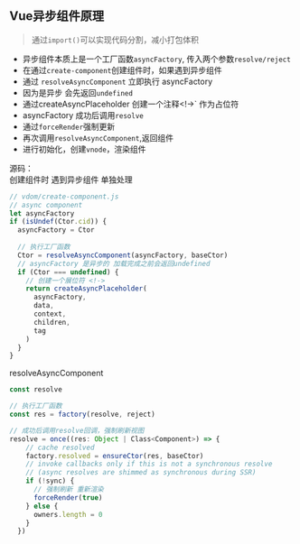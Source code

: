  ## Vue异步组件原理
 
 > 通过`import()`可以实现代码分割，减小打包体积
 - 异步组件本质上是一个工厂函数`asyncFactory`, 传入两个参数`resolve/reject`
 - 在通过`create-component`创建组件时，如果遇到异步组件
- 通过 `resolveAsyncComponent` 立即执行 asyncFactory
- 因为是异步 会先返回`undefined`
- 通过createAsyncPlaceholder 创建一个注释<!->` 作为占位符
- asyncFactory 成功后调用`resolve`
- 通过`forceRender`强制更新
- 再次调用`resolveAsyncComponent`,返回组件
- 进行初始化，创建`vnode`，渲染组件

源码：  
  创建组件时 遇到异步组件 单独处理
  ```js
  // vdom/create-component.js
  // async component
  let asyncFactory
  if (isUndef(Ctor.cid)) {
    asyncFactory = Ctor
    
    // 执行工厂函数
    Ctor = resolveAsyncComponent(asyncFactory, baseCtor)
    // asyncFactory 是异步的 加载完成之前会返回undefined
    if (Ctor === undefined) {
      // 创建一个展位符 <!->
      return createAsyncPlaceholder(
        asyncFactory,
        data,
        context,
        children,
        tag
      )
    }
  }
  ```
  resolveAsyncComponent
  ```js
  const resolve

  // 执行工厂函数
  const res = factory(resolve, reject)

  // 成功后调用resolve回调，强制刷新视图
  resolve = once((res: Object | Class<Component>) => {
      // cache resolved
      factory.resolved = ensureCtor(res, baseCtor)
      // invoke callbacks only if this is not a synchronous resolve
      // (async resolves are shimmed as synchronous during SSR)
      if (!sync) {
        // 强制刷新 重新渲染
        forceRender(true)
      } else {
        owners.length = 0
      }
    })
  ```
